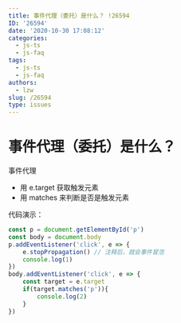 ```yaml
---
title: 事件代理（委托）是什么？ !26594
ID: '26594'
date: '2020-10-30 17:08:12'
categories:
  - js-ts
  - js-faq
tags:
  - js-ts
  - js-faq
authors:
  - lzw
slug: /26594
type: issues
---
```


# 事件代理（委托）是什么？

事件代理

- 用 e.target 获取触发元素
- 用 matches 来判断是否是触发元素

代码演示：

``` js 
const p = document.getElementById('p')
const body = document.body
p.addEventListener('click', e => {
    e.stopPropagation() // 注释后，就会事件冒泡
    console.log(1)
})
body.addEventListener('click', e => {
    const target = e.target
    if(target.matches('p')){
        console.log(2)
    }
})
```
 
 
 
 
 
 
 
 
 
 
 
 
 
 
 
 
 
 
 
 
 
 
 
 
 
